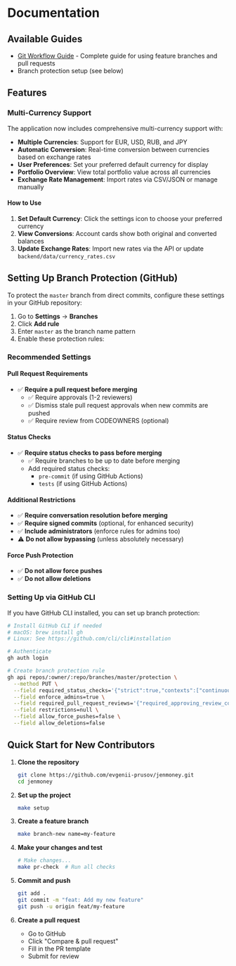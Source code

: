 # Documentation

## Available Guides

- [Git Workflow Guide](./GIT_WORKFLOW.md) - Complete guide for using feature branches and pull requests
- Branch protection setup (see below)

## Features

### Multi-Currency Support
The application now includes comprehensive multi-currency support with:
- **Multiple Currencies**: Support for EUR, USD, RUB, and JPY
- **Automatic Conversion**: Real-time conversion between currencies based on exchange rates
- **User Preferences**: Set your preferred default currency for display
- **Portfolio Overview**: View total portfolio value across all currencies
- **Exchange Rate Management**: Import rates via CSV/JSON or manage manually

#### How to Use
1. **Set Default Currency**: Click the settings icon to choose your preferred currency
2. **View Conversions**: Account cards show both original and converted balances
3. **Update Exchange Rates**: Import new rates via the API or update `backend/data/currency_rates.csv`

## Setting Up Branch Protection (GitHub)

To protect the `master` branch from direct commits, configure these settings in your GitHub repository:

1. Go to **Settings** → **Branches**
2. Click **Add rule**
3. Enter `master` as the branch name pattern
4. Enable these protection rules:

### Recommended Settings

#### Pull Request Requirements
- ✅ **Require a pull request before merging**
  - ✅ Require approvals (1-2 reviewers)
  - ✅ Dismiss stale pull request approvals when new commits are pushed
  - ✅ Require review from CODEOWNERS (optional)

#### Status Checks
- ✅ **Require status checks to pass before merging**
  - ✅ Require branches to be up to date before merging
  - Add required status checks:
    - `pre-commit` (if using GitHub Actions)
    - `tests` (if using GitHub Actions)

#### Additional Restrictions
- ✅ **Require conversation resolution before merging**
- ✅ **Require signed commits** (optional, for enhanced security)
- ✅ **Include administrators** (enforce rules for admins too)
- ⚠️ **Do not allow bypassing** (unless absolutely necessary)

#### Force Push Protection
- ✅ **Do not allow force pushes**
- ✅ **Do not allow deletions**

### Setting Up via GitHub CLI

If you have GitHub CLI installed, you can set up branch protection:

```bash
# Install GitHub CLI if needed
# macOS: brew install gh
# Linux: See https://github.com/cli/cli#installation

# Authenticate
gh auth login

# Create branch protection rule
gh api repos/:owner/:repo/branches/master/protection \
  --method PUT \
  --field required_status_checks='{"strict":true,"contexts":["continuous-integration"]}' \
  --field enforce_admins=true \
  --field required_pull_request_reviews='{"required_approving_review_count":1,"dismiss_stale_reviews":true}' \
  --field restrictions=null \
  --field allow_force_pushes=false \
  --field allow_deletions=false
```

## Quick Start for New Contributors

1. **Clone the repository**
   ```bash
   git clone https://github.com/evgenii-prusov/jenmoney.git
   cd jenmoney
   ```

2. **Set up the project**
   ```bash
   make setup
   ```

3. **Create a feature branch**
   ```bash
   make branch-new name=my-feature
   ```

4. **Make your changes and test**
   ```bash
   # Make changes...
   make pr-check  # Run all checks
   ```

5. **Commit and push**
   ```bash
   git add .
   git commit -m "feat: Add my new feature"
   git push -u origin feat/my-feature
   ```

6. **Create a pull request**
   - Go to GitHub
   - Click "Compare & pull request"
   - Fill in the PR template
   - Submit for review